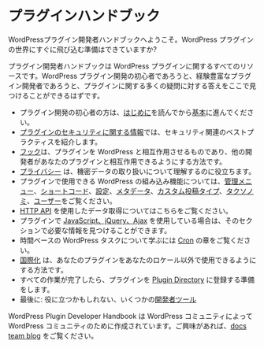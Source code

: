 <!--
# Plugin Handbook
-->
# プラグインハンドブック

<!--
Welcome to the WordPress Plugin Developer Handbook; are you ready to jump right in to the world of WordPress plugins?
-->
WordPressプラグイン開発者ハンドブックへようこそ。WordPress プラグインの世界にすぐに飛び込む準備はできていますか?

<!--
The Plugin Developer Handbook is a resource for all things WordPress plugins. Whether you’re new to WordPress plugin development, or you’re an experienced plugin developer, you should be able to find the answer to many of your plugin-related questions right here.
-->
プラグイン開発者ハンドブックは WordPress プラグインに関するすべてのリソースです。WordPress プラグイン開発の初心者であろうと、経験豊富なプラグイン開発者であろうと、プラグインに関する多くの疑問に対する答えをここで見つけることができるはずです。

<!--
* If you’re new to plugin development, start by reading the [introduction](https://developer.wordpress.org/plugin/intro/) and then move on to [the basics](https://developer.wordpress.org/plugins/plugin-basics/).
* The info in [plugin security](https://developer.wordpress.org/plugin/security/) will introduce best practices for security related stuff.
* [Hooks](https://developer.wordpress.org/plugin/hooks/) are what make your plugin interact with WordPress, and how you can let other developers interact with your plugin.
* [Privacy](https://developer.wordpress.org/plugins/privacy/) will help you understand about handling sensitive data.
* To find out more about WordPress’ built-in functionality that you can use in your plugin, check out [Administration Menus](https://developer.wordpress.org/plugin/administration-menus/), [Shortcodes](https://developer.wordpress.org/plugin/shortcodes/), [Settings](https://developer.wordpress.org/plugin/settings/), [Metadata](https://developer.wordpress.org/plugin/metadata/), [Custom Post Types](https://developer.wordpress.org/plugins/post-types/), [Taxonomies](https://developer.wordpress.org/plugins/taxonomies/), and [Users](https://developer.wordpress.org/plugin/users/).
* Learn about getting data using the [HTTP API](https://developer.wordpress.org/plugin/http-api/).
* If you’re using [JavaScript, jQuery or Ajax](https://developer.wordpress.org/plugin/javascript/) in your plugin, you’ll find the information you need in that section.
* To learn about time-based WordPress tasks, check out the [Cron](https://developer.wordpress.org/plugin/cron/) chapter.
* [Internationalization](https://developer.wordpress.org/plugin/internationalization/) is how you get your plugin ready for use in locales other than your own.
* When all that is done, you can prepare your plugin for inclusion in the [Plugin Directory](https://developer.wordpress.org/plugin/wordpress-org/)
* Finally: some [developer tools](https://developer.wordpress.org/plugin/developer-tools/) you might find useful.
-->

* プラグイン開発の初心者の方は、[はじめに](https://developer.wordpress.org/plugin/intro/)を読んでから[基本](https://developer.wordpress.org/plugins/plugin-basics/)に進んでください。
* [プラグインのセキュリティに関する情報](https://developer.wordpress.org/plugin/security/)では、セキュリティ関連のベストプラクティスを紹介します。
* [フック](https://developer.wordpress.org/plugin/hooks/)は、プラグインを WordPress と相互作用させるものであり、他の開発者があなたのプラグインと相互作用できるようにする方法です。
* [プライバシー](https://developer.wordpress.org/plugins/privacy/) は、機密データの取り扱いについて理解するのに役立ちます。
* プラグインで使用できる WordPress の組み込み機能については、[管理メニュー](https://developer.wordpress.org/plugin/administration-menus/)、[ショートコード](https://developer.wordpress.org/plugin/shortcodes/)、[設定](https://developer.wordpress.org/plugin/settings/)、[メタデータ](https://developer.wordpress.org/plugin/metadata/)、[カスタム投稿タイプ](https://developer.wordpress.org/plugins/post-types/)、[タクソノミ](https://developer.wordpress.org/plugins/taxonomies/)、[ユーザー](https://developer.wordpress.org/plugin/users/)をご覧ください。
* [HTTP API](https://developer.wordpress.org/plugin/http-api/) を使用したデータ取得についてはこちらをご覧ください。
* プラグインで [JavaScript、jQuery、Ajax](https://developer.wordpress.org/plugin/javascript/) を使用している場合は、そのセクションで必要な情報を見つけることができます。
* 時間ベースの WordPress タスクについて学ぶには [Cron](https://developer.wordpress.org/plugin/cron/) の章をご覧ください。
* [国際化](https://developer.wordpress.org/plugin/internationalization/) は、あなたのプラグインをあなたのロケール以外で使用できるようにする方法です。
* すべての作業が完了したら、プラグインを [Plugin Directory](https://developer.wordpress.org/plugin/wordpress-org/) に登録する準備をします。
* 最後に: 役に立つかもしれない、いくつかの[開発者ツール](https://developer.wordpress.org/plugin/developer-tools/)

<!-- 
The WordPress Plugin Developer Handbook is created by the WordPress community, for the WordPress community. We are always looking for more contributors; if you’re interested, stop by the [docs team blog](https://make.wordpress.org/docs) to find out more about getting involved.
-->

WordPress Plugin Developer Handbook は WordPress コミュニティによって WordPress コミュニティのために作成されています。ご興味があれば、[docs team blog](https://make.wordpress.org/docs) をご覧ください。
